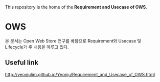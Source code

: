 This repository is the home of the **Requirement and Usecase of OWS**.

OWS 
===========

본 문서는 Open Web Store 연구를 바탕으로 Requirement와 Usecase 및 Lifecycle가 주 내용을 이루고 있다.

Useful link
-
http://yeonjulim.github.io/Yeonju/Requirement_and_Usecase_of_OWS.html
